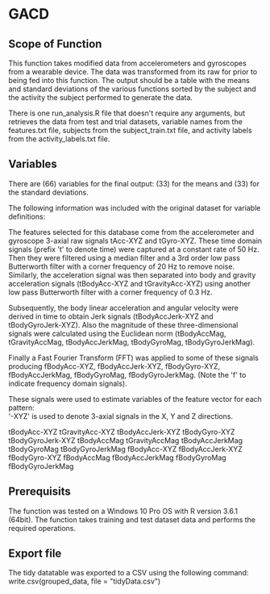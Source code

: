 # GACD
## Scope of Function
This function takes modified data from accelerometers and gyroscopes from a wearable device.  The data was transformed from its raw for prior to being fed into this function.  The output should be a table with the means and standard deviations of the various functions sorted by the subject and the activity the subject performed to generate the data.

There is one run_analysis.R file that doesn't require any arguments, but retrieves the data from test and trial datasets, variable names from the features.txt file, subjects from the subject_train.txt file, and activity labels from the activity_labels.txt file.

## Variables
There are (66) variables for the final output: (33) for the means and (33) for the standard deviations.

The following information was included with the original dataset for variable definitions:

The features selected for this database come from the accelerometer and gyroscope 3-axial raw signals tAcc-XYZ and tGyro-XYZ. These time domain signals (prefix 't' to denote time) were captured at a constant rate of 50 Hz. Then they were filtered using a median filter and a 3rd order low pass Butterworth filter with a corner frequency of 20 Hz to remove noise. Similarly, the acceleration signal was then separated into body and gravity acceleration signals (tBodyAcc-XYZ and tGravityAcc-XYZ) using another low pass Butterworth filter with a corner frequency of 0.3 Hz. 

Subsequently, the body linear acceleration and angular velocity were derived in time to obtain Jerk signals (tBodyAccJerk-XYZ and tBodyGyroJerk-XYZ). Also the magnitude of these three-dimensional signals were calculated using the Euclidean norm (tBodyAccMag, tGravityAccMag, tBodyAccJerkMag, tBodyGyroMag, tBodyGyroJerkMag). 

Finally a Fast Fourier Transform (FFT) was applied to some of these signals producing fBodyAcc-XYZ, fBodyAccJerk-XYZ, fBodyGyro-XYZ, fBodyAccJerkMag, fBodyGyroMag, fBodyGyroJerkMag. (Note the 'f' to indicate frequency domain signals). 

These signals were used to estimate variables of the feature vector for each pattern:  
'-XYZ' is used to denote 3-axial signals in the X, Y and Z directions.

tBodyAcc-XYZ
tGravityAcc-XYZ
tBodyAccJerk-XYZ
tBodyGyro-XYZ
tBodyGyroJerk-XYZ
tBodyAccMag
tGravityAccMag
tBodyAccJerkMag
tBodyGyroMag
tBodyGyroJerkMag
fBodyAcc-XYZ
fBodyAccJerk-XYZ
fBodyGyro-XYZ
fBodyAccMag
fBodyAccJerkMag
fBodyGyroMag
fBodyGyroJerkMag

## Prerequisits
The function was tested on a Windows 10 Pro OS with R version 3.6.1 (64bit).  The function takes training and test dataset data and performs the required operations.

## Export file
The tidy datatable was exported to a CSV using the following command:
write.csv(grouped_data, file = "tidyData.csv")
